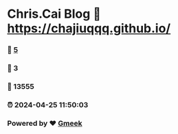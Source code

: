 # Chris.Cai Blog :link: https://chajiuqqq.github.io/ 
### :page_facing_up: [5](https://chajiuqqq.github.io//tag.html) 
### :speech_balloon: 3 
### :hibiscus: 13555 
### :alarm_clock: 2024-04-25 11:50:03 
### Powered by :heart: [Gmeek](https://github.com/Meekdai/Gmeek)
